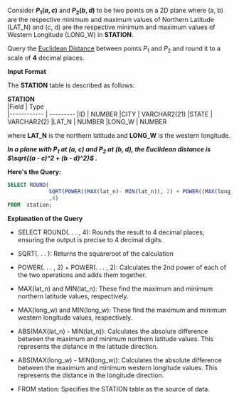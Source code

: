 Consider __$`P_1 (a, c)`$__ and __$`P_2 (b, d)`$__ to be two points on a 2D plane where (a, b) are the respective minimum and maximum values of Northern Latitude (LAT_N) and (c, d) are the respective minimum and maximum values of Western Longitude (LONG_W) in  __STATION__.

Query the [Euclidean Distance](https://en.wikipedia.org/wiki/Euclidean_distance) between points $`P_1`$ and $`P_2`$ and round it to a scale of **4** decimal places.

__Input Format__

The __STATION__ table is described as follows:

  __STATION__     
|Field        | Type                     
|------------ | ---------
|ID           | NUMBER
|CITY         | VARCHAR2(21)
|STATE        | VARCHAR2(2)
|LAT_N        | NUMBER
|LONG_W       | NUMBER

where __LAT_N__ is the northern latitude and __LONG_W__ is the western longitude. 

**_In a plane with $`P_1`$ at (a, c) and $`P_2`$ at (b, d), the Euclidean distance is $`\sqrt{(a - c)^2 + (b - d)^2}`$ ._**

**Here's the Query:**

```SQL
SELECT ROUND(
             SQRT(POWER((MAX(lat_n)- MIN(lat_n)), 2) + POWER((MAX(long_w)- MIN(long_w)), 2))
             ,4) 
FROM  station;
```

**Explanation of the Query**

- SELECT ROUND(. . . , 4): Rounds the result to 4 decimal places, ensuring the output is precise to 4 decimal digits.

- SQRT(. . . ): Returns the squareroot of the calculation

- POWER(. . . , 2) + POWER(. . . , 2): Calculates the 2nd power of each of the two operations and adds them together.

- MAX(lat_n) and MIN(lat_n): These find the maximum and minimum northern latitude values, respectively.

- MAX(long_w) and MIN(long_w): These find the maximum and minimum western longitude values, respectively.

- ABS(MAX(lat_n) - MIN(lat_n)): Calculates the absolute difference between the maximum and minimum northern latitude values. This represents the distance in the latitude direction.

- ABS(MAX(long_w) - MIN(long_w)): Calculates the absolute difference between the maximum and minimum western longitude values. This represents the distance in the longitude direction.

- FROM station: Specifies the STATION table as the source of data.
